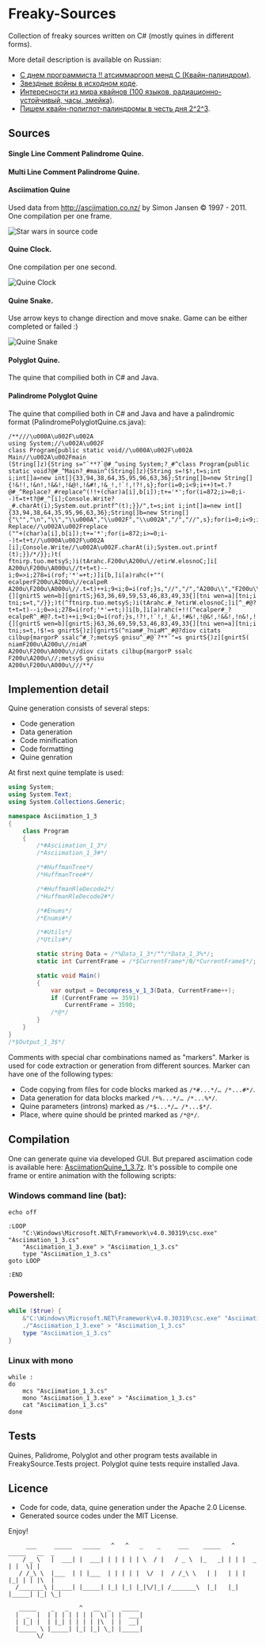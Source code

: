 Freaky-Sources
==============

Collection of freaky sources written on C# (mostly quines in different forms).

More detail description is available on Russian:
* [С днем программиста !! атсиммаргорп менд С (Квайн-палиндром)](https://habrahabr.ru/post/189192/).
* [Звездные войны в исходном коде](http://habrahabr.ru/post/190616/).
* [Интересности из мира квайнов (100 языков, радиационно-устойчивый, часы, змейка)](https://habrahabr.ru/post/232781/).
* [Пишем квайн-полиглот-палиндромы в честь дня 2^2^3](https://habrahabr.ru/company/pt/blog/309702/).

## Sources
#### Single Line Comment Palindrome Quine.

#### Multi Line Comment Palindrome Quine.

#### Asciimation Quine
Used data from http://asciimation.co.nz/ by Simon Jansen © 1997 - 2011. One compilation per one frame.

![Star wars in source code](http://habrastorage.org/getpro/habr/post_images/57d/e67/628/57de6762827e000614ac24b327dbf6a7.png)

#### Quine Clock.
One compilation per one second.

![Quine Clock](https://habrastorage.org/files/6e4/831/3d3/6e48313d31e046ffb47410f829697e48.png)

#### Quine Snake.
Use arrow keys to change direction and move snake. Game can be either completed or failed :)

![Quine Snake](https://habrastorage.org/files/b52/2fd/6d8/b522fd6d824542dcb6c318b7c4b62161.png)

#### Polyglot Quine.
The quine that compilied both in C# and Java.

#### Palindrome Polyglot Quine
The quine that compilied both in C# and Java and have a palindromic format (PalindromePolyglotQuine.cs.java):

```CSharp
/**///\u000A\u002F\u002A
using System;//\u002A\u002F
class Program{public static void//\u000A\u002F\u002A
Main//\u002A\u002Fmain
(String[]z){String s="`**?`@#_^using System;?_#^class Program{public static void?@#_^Main?_#main^(String[]z){String s=!$!,t=s;int i;int[]a=new int[]{33,94,38,64,35,95,96,63,36};String[]b=new String[]{!&!!,!&n!,!&&!,!&@!,!&#!,!&_!,!`!,!?!,s};for(i=0;i<9;i++)t=t.?@#_^Replace?_#replace^(!!+(char)a[i],b[i]);t+='*';for(i=872;i>=0;i--)t=t+t?@#_^[i];Console.Write?_#.charAt(i);System.out.printf^(t);}}/",t=s;int i;int[]a=new int[]{33,94,38,64,35,95,96,63,36};String[]b=new String[]{"\"","\n","\\","\\u000A","\\u002F","\\u002A","/","//",s};for(i=0;i<9;i++)t=t.//\u000A\u002F\u002A
Replace//\u002A\u002Freplace
(""+(char)a[i],b[i]);t+='*';for(i=872;i>=0;i--)t=t+t//\u000A\u002F\u002A
[i];Console.Write//\u002A\u002F.charAt(i);System.out.printf
(t);}}/*/}};)t(
ftnirp.tuo.metsyS;)i(tArahc.F200u\A200u\//etirW.elosnoC;]i[
A200u\F200u\A000u\//t+t=t)--i;0=>i;278=i(rof;'*'=+t;)]i[b,]i[a)rahc(+""(
ecalperF200u\A200u\//ecalpeR
A200u\F200u\A000u\//.t=t)++i;9<i;0=i(rof;}s,"//","/","A200u\\","F200u\\","A000u\\","\\","n\",""\"{][gnirtS wen=b][gnirtS;}63,36,69,59,53,46,83,49,33{][tni wen=a][tni;i tni;s=t,"/}};)t(^ftnirp.tuo.metsyS;)i(tArahc.#_?etirW.elosnoC;]i[^_#@?t+t=t)--i;0=>i;278=i(rof;'*'=+t;)]i[b,]i[a)rahc(+!!(^ecalper#_?ecalpeR^_#@?.t=t)++i;9<i;0=i(rof;}s,!?!,!`!,!_&!,!#&!,!@&!,!&&!,!n&!,!!&!{][gnirtS wen=b][gnirtS;}63,36,69,59,53,46,83,49,33{][tni wen=a][tni;i tni;s=t,!$!=s gnirtS{)z][gnirtS(^niam#_?niaM^_#@?diov citats cilbup{margorP ssalc^#_?;metsyS gnisu^_#@`?**`"=s gnirtS{)z][gnirtS(
niamF200u\A200u\//niaM
A200u\F200u\A000u\//diov citats cilbup{margorP ssalc
F200u\A200u\//;metsyS gnisu
A200u\F200u\A000u\///**/
```

## Implemention detail
Quine generation consists of several steps:
* Code generation
* Data generation
* Code minification
* Code formatting
* Quine genration

At first next quine template is used:
```csharp
using System;
using System.Text;
using System.Collections.Generic;

namespace Asciimation_1_3
{
    class Program
    {
        /*#Asciimation_1_3*/
        /*Asciimation_1_3#*/

        /*#HuffmanTree*/
        /*HuffmanTree#*/

        /*#HuffmanRleDecode2*/
        /*HuffmanRleDecode2#*/

        /*#Enums*/
        /*Enums#*/

        /*#Utils*/
        /*Utils#*/

        static string Data = /*%Data_1_3*/""/*Data_1_3%*/;
        static int CurrentFrame = /*$CurrentFrame*/0/*CurrentFrame$*/;

        static void Main()
        {
            var output = Decompress_v_1_3(Data, CurrentFrame++);
            if (CurrentFrame == 3591)
                CurrentFrame = 3590;
            /*@*/
        }
    }
}
/*$Output_1_3$*/
```

Comments with special char combinations named as "markers". Marker is used for code extraction or generation from different sources.
Marker can have one of the following types:

* Code copying from files for code blocks marked as ```/*#...*/… /*...#*/```.
* Data generation for data blocks marked ```/*%...*/… /*...%*/```.
* Quine parameters (introns) marked as ```/*$...*/… /*...$*/```.
* Place, where quine should be printed marked as ```/*@*/```.

## Compilation

One can generate quine via developed GUI. But prepared asciimation code is available here:   [AsciimationQuine_1_3.7z](https://github.com/KvanTTT/Freaky-Sources/releases/download/1.3/AsciimationQuine_1_3.7z). It's possible to compile one frame or entire animation with the following scripts:

### Windows command line (bat):
```batch
echo off

:LOOP
    "C:\Windows\Microsoft.NET\Framework\v4.0.30319\csc.exe" "Asciimation_1_3.cs"
    "Asciimation_1_3.exe" > "Asciimation_1_3.cs"
    type "Asciimation_1_3.cs"
goto LOOP

:END
```

### Powershell:
```powershell
while ($true) {
    &"C:\Windows\Microsoft.NET\Framework\v4.0.30319\csc.exe" "Asciimation_1_3.cs"
    ./"Asciimation_1_3.exe" > "Asciimation_1_3.cs"
    type "Asciimation_1_3.cs"
}
```

### Linux with mono
```shell
while :
do
    mcs "Asciimation_1_3.cs"
    mono "Asciimation_1_3.exe" > "Asciimation_1_3.cs"
    cat "Asciimation_1_3.cs"
done
```

## Tests

Quines, Palidrome, Polyglot and other program tests available in FreakySource.Tests project. Polyglot quine tests require installed Java.

## Licence

* Code for code, data, quine generation under the Apache 2.0 License.
* Generated source codes under the MIT License.

Enjoy!
```
     ___     _____   _____   ^   ^   _    _     ___    _____   ^   _____   __  _ 
    / _ \   |  ___| |  ___| | | | | | \  / |   / _ \  |_   _| | | |  _  | |  \| |
   / /_\ \  |___  | | |___  | | | | |  \/  |  / /_\ \   | |   | | | |_| | | |\  |
  /_______\ |_____| |_____| |_| |_| |_|\/|_| /_______\  |_|   |_| |_____| |_| \_|
                                                                        
   _____    _   _   ^   __  _   _____                                
  |  _  |  | | | | | | |  \| | |  ___|                               
  | |_| |  | |_| | | | | |\  | |  __|              
  |_____ \ |_____| |_| |_| \_| |_____|                               
        \/                                        
```

